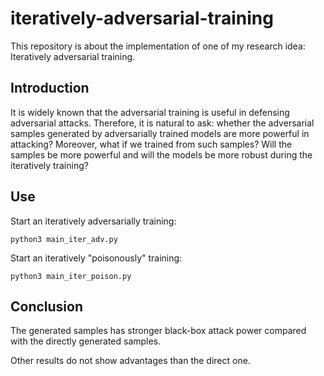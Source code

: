 # iteratively-adversarial-training

This repository is about the implementation of one of my research idea: 
Iteratively adversarial training.

## Introduction
It is widely known that the adversarial training is useful in defensing adversarial attacks.
Therefore, it is natural to ask: 
whether the adversarial samples generated by adversarially trained models are more powerful in attacking?
Moreover, what if we trained from such samples?
Will the samples be more powerful and will the models be more robust during the iteratively training?

## Use
Start an iteratively adversarially training:

    python3 main_iter_adv.py

Start an iteratively "poisonously" training:

    python3 main_iter_poison.py


## Conclusion
The generated samples has stronger black-box attack power compared with the directly generated samples.

Other results do not show advantages than the direct one.
